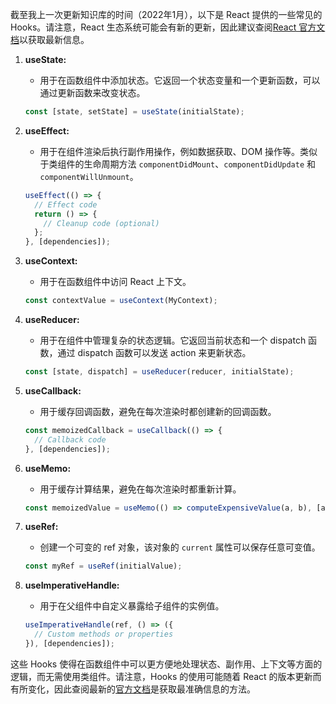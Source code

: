 截至我上一次更新知识库的时间（2022年1月），以下是 React 提供的一些常见的 Hooks。请注意，React 生态系统可能会有新的更新，因此建议查阅[React 官方文档](https://reactjs.org/docs/hooks-reference.html)以获取最新信息。

1. **useState:**
   - 用于在函数组件中添加状态。它返回一个状态变量和一个更新函数，可以通过更新函数来改变状态。

    ```javascript
    const [state, setState] = useState(initialState);
    ```

2. **useEffect:**
   - 用于在组件渲染后执行副作用操作，例如数据获取、DOM 操作等。类似于类组件的生命周期方法 `componentDidMount`、`componentDidUpdate` 和 `componentWillUnmount`。

    ```javascript
    useEffect(() => {
      // Effect code
      return () => {
        // Cleanup code (optional)
      };
    }, [dependencies]);
    ```

3. **useContext:**
   - 用于在函数组件中访问 React 上下文。

    ```javascript
    const contextValue = useContext(MyContext);
    ```

4. **useReducer:**
   - 用于在组件中管理复杂的状态逻辑。它返回当前状态和一个 dispatch 函数，通过 dispatch 函数可以发送 action 来更新状态。

    ```javascript
    const [state, dispatch] = useReducer(reducer, initialState);
    ```

5. **useCallback:**
   - 用于缓存回调函数，避免在每次渲染时都创建新的回调函数。

    ```javascript
    const memoizedCallback = useCallback(() => {
      // Callback code
    }, [dependencies]);
    ```

6. **useMemo:**
   - 用于缓存计算结果，避免在每次渲染时都重新计算。

    ```javascript
    const memoizedValue = useMemo(() => computeExpensiveValue(a, b), [a, b]);
    ```

7. **useRef:**
   - 创建一个可变的 ref 对象，该对象的 `current` 属性可以保存任意可变值。

    ```javascript
    const myRef = useRef(initialValue);
    ```

8. **useImperativeHandle:**
   - 用于在父组件中自定义暴露给子组件的实例值。

    ```javascript
    useImperativeHandle(ref, () => ({
      // Custom methods or properties
    }), [dependencies]);
    ```

这些 Hooks 使得在函数组件中可以更方便地处理状态、副作用、上下文等方面的逻辑，而无需使用类组件。请注意，Hooks 的使用可能随着 React 的版本更新而有所变化，因此查阅最新的[官方文档](https://reactjs.org/docs/hooks-reference.html)是获取最准确信息的方法。